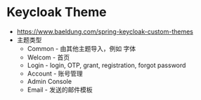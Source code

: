 # Keycloak Theme
* https://www.baeldung.com/spring-keycloak-custom-themes
* 主题类型
  * Common - 由其他主题导入，例如 字体
  * Welcom - 首页
  * Login - login, OTP, grant, registration, forgot password
  * Account - 账号管理
  * Admin Console
  * Email - 发送的邮件模板
